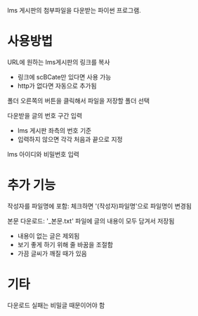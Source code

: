 lms 게시판의 첨부파일을 다운받는 파이썬 프로그램.

# 사용방법
URL에 원하는 lms게시판의 링크를 복사  
* 링크에 scBCate만 있다면 사용 가능  
* http가 없다면 자동으로 추가됨  

폴더 오른쪽의 버튼을 클릭해서 파일을 저장할 폴더 선택  

다운받을 글의 번호 구간 입력  
* lms 게시판 좌측의 번호 기준  
* 입력하지 않으면 각각 처음과 끝으로 지정  

lms 아이디와 비밀번호 입력  

# 추가 기능
작성자를 파일명에 포함: 체크하면 '(작성자)파일명'으로 파일명이 변경됨  

본문 다운로드: '_본문.txt' 파일에 글의 내용이 모두 담겨서 저장됨  
* 내용이 없는 글은 제외됨  
* 보기 좋게 하기 위해 줄 바꿈을 조절함  
* 가끔 글씨가 깨질 때가 있음  

# 기타
다운로드 실패는 비밀글 때문이어야 함
